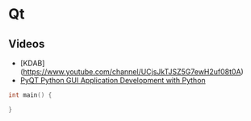 ---
---

# Qt
## Videos
- [KDAB[]()](https://www.youtube.com/channel/UCjsJkTJSZ5G7ewH2uf08t0A)
- [PyQT Python GUI Application Development with Python](https://www.youtube.com/watch?v=JBME1ZyHiP8&list=PLQVvvaa0QuDdVpDFNq4FwY9APZPGSUyR4)



```cpp
int main() {

}
```